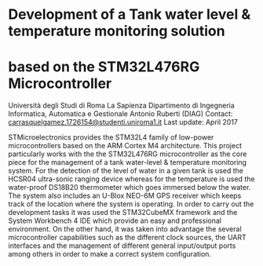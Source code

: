 # Development of a Tank water level & temperature monitoring solution
# based on the STM32L476RG Microcontroller

Università degli Studi di Roma La Sapienza
Dipartimento di Ingegneria Informatica, Automatica 
e Gestionale Antonio Ruberti (DIAG)
Contact: carrasquelgamez.1726154@studenti.uniroma1.it
Last update: April 2017

STMicroelectronics provides the STM32L4 family of low-power microcontrollers based on the ARM Cortex M4 architecture. This project particularly works with the the STM32L476RG microcontroller as the core piece for the management of a tank water-level & temperature monitoring system. For the detection of the level of water in a given tank is used the HCSR04 ultra-sonic ranging device whereas for the temperature is used the water-proof DS18B20 thermometer which goes immersed below the water. The system also includes an U-Blox NEO-6M GPS receiver which keeps track of the location where the system is operating. In order to carry out the development tasks it was used the STM32CubeMX framework and the System Workbench 4 IDE which provide an easy and professional environment. On the other hand, it was taken into advantage the several microcontroller capabilities such as the different clock sources, the UART interfaces and the management of different general input/output ports among others in order to make a correct system configuration.
